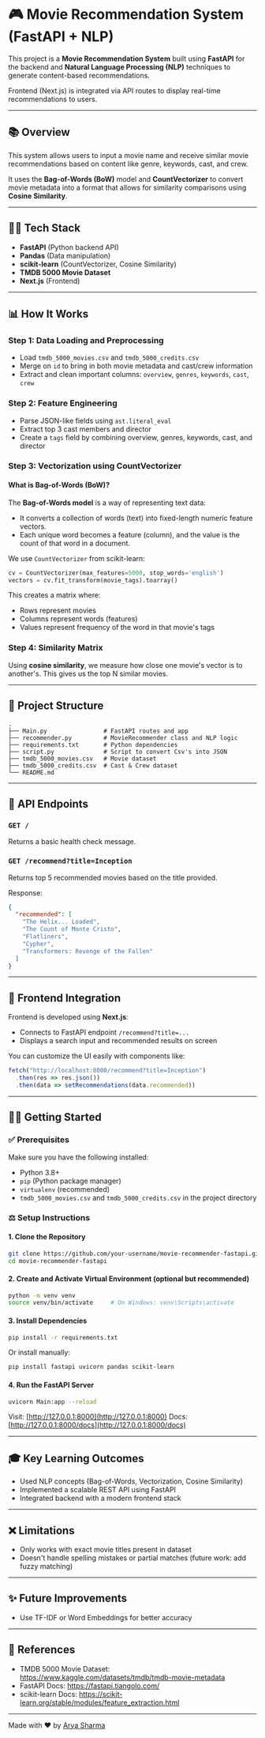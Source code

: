 # 🎮 Movie Recommendation System (FastAPI + NLP)

This project is a **Movie Recommendation System** built using **FastAPI** for the backend and **Natural Language Processing (NLP)** techniques to generate content-based recommendations.

Frontend (Next.js) is integrated via API routes to display real-time recommendations to users.

---

## 📚 Overview
This system allows users to input a movie name and receive similar movie recommendations based on content like genre, keywords, cast, and crew.

It uses the **Bag-of-Words (BoW)** model and **CountVectorizer** to convert movie metadata into a format that allows for similarity comparisons using **Cosine Similarity**.

---

## 🧑‍💻 Tech Stack
- **FastAPI** (Python backend API)
- **Pandas** (Data manipulation)
- **scikit-learn** (CountVectorizer, Cosine Similarity)
- **TMDB 5000 Movie Dataset**
- **Next.js** (Frontend)

---

## 📊 How It Works

### Step 1: Data Loading and Preprocessing
- Load `tmdb_5000_movies.csv` and `tmdb_5000_credits.csv`
- Merge on `id` to bring in both movie metadata and cast/crew information
- Extract and clean important columns: `overview`, `genres`, `keywords`, `cast`, `crew`

### Step 2: Feature Engineering
- Parse JSON-like fields using `ast.literal_eval`
- Extract top 3 cast members and director
- Create a `tags` field by combining overview, genres, keywords, cast, and director

### Step 3: Vectorization using CountVectorizer

#### What is Bag-of-Words (BoW)?
The **Bag-of-Words model** is a way of representing text data:
- It converts a collection of words (text) into fixed-length numeric feature vectors.
- Each unique word becomes a feature (column), and the value is the count of that word in a document.

We use `CountVectorizer` from scikit-learn:
```python
cv = CountVectorizer(max_features=5000, stop_words='english')
vectors = cv.fit_transform(movie_tags).toarray()
```

This creates a matrix where:
- Rows represent movies
- Columns represent words (features)
- Values represent frequency of the word in that movie's tags

### Step 4: Similarity Matrix
Using **cosine similarity**, we measure how close one movie's vector is to another's. This gives us the top N similar movies.

---

## 📂 Project Structure
```
.
├── Main.py                # FastAPI routes and app
├── recommender.py         # MovieRecommender class and NLP logic
├── requirements.txt       # Python dependencies
├── script.py              # Script to convert Csv's into JSON
├── tmdb_5000_movies.csv   # Movie dataset
├── tmdb_5000_credits.csv  # Cast & Crew dataset
└── README.md
```

---

## 🚀 API Endpoints
### `GET /`
Returns a basic health check message.

### `GET /recommend?title=Inception`
Returns top 5 recommended movies based on the title provided.

Response:
```json
{
  "recommended": [
    "The Helix... Loaded",
    "The Count of Monte Cristo",
    "Flatliners",
    "Cypher",
    "Transformers: Revenge of the Fallen"
  ]
}
```

---

## 🚧 Frontend Integration
Frontend is developed using **Next.js**:
- Connects to FastAPI endpoint `/recommend?title=...`
- Displays a search input and recommended results on screen

You can customize the UI easily with components like:
```js
fetch("http://localhost:8000/recommend?title=Inception")
  .then(res => res.json())
  .then(data => setRecommendations(data.recommended))
```

---

## 🏃‍♀️ Getting Started

### ✅ Prerequisites
Make sure you have the following installed:
- Python 3.8+
- `pip` (Python package manager)
- `virtualenv` (recommended)
- `tmdb_5000_movies.csv` and `tmdb_5000_credits.csv` in the project directory

### ⚖️ Setup Instructions
#### 1. Clone the Repository
```bash
git clone https://github.com/your-username/movie-recommender-fastapi.git
cd movie-recommender-fastapi
```

#### 2. Create and Activate Virtual Environment (optional but recommended)
```bash
python -m venv venv
source venv/bin/activate     # On Windows: venv\Scripts\activate
```

#### 3. Install Dependencies
```bash
pip install -r requirements.txt
```
Or install manually:
```bash
pip install fastapi uvicorn pandas scikit-learn
```

#### 4. Run the FastAPI Server
```bash
uvicorn Main:app --reload
```

Visit: [http://127.0.0.1:8000](http://127.0.0.1:8000)
Docs: [http://127.0.0.1:8000/docs](http://127.0.0.1:8000/docs)

---

## 🎓 Key Learning Outcomes
- Used NLP concepts (Bag-of-Words, Vectorization, Cosine Similarity)
- Implemented a scalable REST API using FastAPI
- Integrated backend with a modern frontend stack

---

## ❌ Limitations
- Only works with exact movie titles present in dataset
- Doesn't handle spelling mistakes or partial matches (future work: add fuzzy matching)

---

## ✨ Future Improvements
- Use TF-IDF or Word Embeddings for better accuracy

---

## 📖 References
- TMDB 5000 Movie Dataset: https://www.kaggle.com/datasets/tmdb/tmdb-movie-metadata
- FastAPI Docs: https://fastapi.tiangolo.com/
- scikit-learn Docs: https://scikit-learn.org/stable/modules/feature_extraction.html

---

Made with ❤️ by [Arya Sharma](https://fragnite.vercel.app)